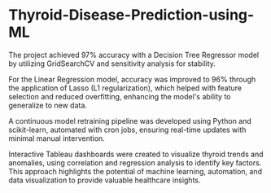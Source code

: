 # Thyroid-Disease-Prediction-using-ML
The project achieved 97% accuracy with a Decision Tree Regressor model by utilizing GridSearchCV and sensitivity analysis for stability.

For the Linear Regression model, accuracy was improved to 96% through the application of Lasso (L1 regularization), which helped with feature selection and reduced overfitting, enhancing the model's ability to generalize to new data.

A continuous model retraining pipeline was developed using Python and scikit-learn, automated with cron jobs, ensuring real-time updates with minimal manual intervention.

Interactive Tableau dashboards were created to visualize thyroid trends and anomalies, using correlation and regression analysis to identify key factors. This approach highlights the potential of machine learning, automation, and data visualization to provide valuable healthcare insights.
